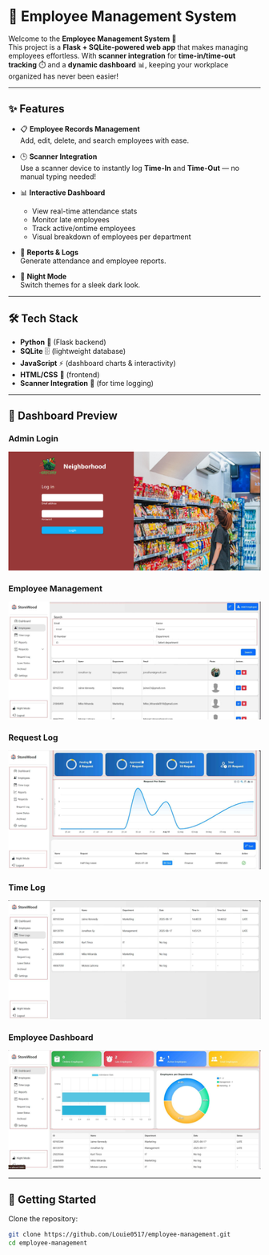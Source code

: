 # 🏢 Employee Management System  

Welcome to the **Employee Management System** 🚀  
This project is a **Flask + SQLite-powered web app** that makes managing employees effortless. With **scanner integration** for **time-in/time-out tracking** ⏱️ and a **dynamic dashboard** 📊, keeping your workplace organized has never been easier!  

---

## ✨ Features  

- 📋 **Employee Records Management**  
  Add, edit, delete, and search employees with ease.  

- 🕒 **Scanner Integration**  
  Use a scanner device to instantly log **Time-In** and **Time-Out** — no manual typing needed!  

- 📊 **Interactive Dashboard**  
  - View real-time attendance stats  
  - Monitor late employees  
  - Track active/ontime employees  
  - Visual breakdown of employees per department  

- 📑 **Reports & Logs**  
  Generate attendance and employee reports.  

- 🌙 **Night Mode**  
  Switch themes for a sleek dark look.  

---

## 🛠️ Tech Stack  

- **Python** 🐍 (Flask backend)  
- **SQLite** 🗄️ (lightweight database)  
- **JavaScript** ⚡ (dashboard charts & interactivity)  
- **HTML/CSS** 🎨 (frontend)  
- **Scanner Integration** 🔎 (for time logging)

---
## 📸 Dashboard Preview  

### Admin Login
![Admin Login](App/images/Admin-Login.png)

### Employee Management
![Employee Management](App/images/Employee-Management.jpeg)

### Request Log
![Request Log](App/images/Request-Log.jpeg)

### Time Log
![Time Log](App/images/Time-Log.jpeg)

### Employee Dashboard
![Employee Dashboard](App/images/Dashboard.jpeg)

---

## 🚀 Getting Started  

Clone the repository:  
```bash
git clone https://github.com/Louie0517/employee-management.git
cd employee-management

